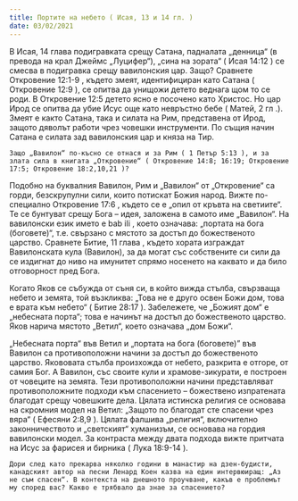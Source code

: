 ```yaml
---
title: Портите на небето ( Исая, 13 и 14 гл. )
date: 03/02/2021
---
```


В Исая, 14 глава подигравката срещу Сатана, падналата „денница“ (в превода на крал Джеймс „Луцифер“), „сина на зората“ ( Исая 14:12 ) се смесва в подигравка срещу вавилонския цар. Защо? Сравнете Откровение 12:1-9 , където змеят, идентифициран като Сатана ( Откровение 12:9 ), се опитва да унищожи детето веднага щом то се роди. В Откровение 12:5 детето ясно е посочено като Христос. Но цар Ирод се опитва да убие Исус още като невръстно бебе ( Матей, 2 гл .). Змеят е както Сатана, така и силата на Рим, представена от Ирод, защото дяволът работи чрез човешки инструменти. По същия начин Сатана е силата зад вавилонския цар и княза на Тир.

`Защо „Вавилон“ по-късно се отнася и за Рим ( 1 Петър 5:13 ), и за злата сила в книгата „Откровение“ ( Откровение 14:8; 16:19; Откровение 17:5; Откровение 18:2,10,21 )?`

Подобно на буквалния Вавилон, Рим и „Вавилон“ от „Откровение“ са горди, безскрупулни сили, които потискат Божия народ. Вижте по-специално Откровение 17:6 , където се е „опил от кръвта на светиите“. Те се бунтуват срещу Бога – идея, заложена в самото име „Вавилон“. На вавилонски език името е bab ili , което означава: „портата на бога (боговете)“, т.е. свързано с мястото за достъп до божественото царство. Сравнете Битие, 11 глава , където хората изграждат Вавилонската кула (Вавилон), за да могат със собствените си сили да се издигнат до ниво на имунитет спрямо носенето на каквато и да било отговорност пред Бога.

Когато Яков се събужда от съня си, в който вижда стълба, свързваща небето и земята, той възкликва: „Това не е друго освен Божи дом, това е врата към небето“ ( Битие 28:17 ). Забележете, че „Божият дом“ е „небесната порта“; това е начинът на достъп до божественото царство. Яков нарича мястото „Ветил“, което означава „дом Божи“.

„Небесната порта“ във Ветил и „портата на бога (боговете)” във Вавилон са противоположни начини за достъп до божественото царство. Якововата стълба произхожда от небето, разкрита е отгоре, от самия Бог. А Вавилон, със своите кули и храмове-зикурати, е построен от човеците на земята. Тези противоположни начини представляват противоположните подходи към спасението – божествено изпратената благодат срещу човешките дела. Цялата истинска религия се основава на скромния модел на Ветил: „Защото по благодат сте спасени чрез вяра“ ( Ефесяни 2:8,9 ). Цялата фалшива „религия“, включително законничеството и „светският“ хуманизъм, се основава на гордия вавилонски модел. За контраста между двата подхода вижте притчата на Исус за фарисея и бирника ( Лука 18:9-14 ).

`Дори след като прекарва няколко години в манастир на дзен-будисти, канадският автор на песни Ленард Коен казва на един интервюиращ: „Аз не съм спасен“. В контекста на днешното проучване, какъв е проблемът му според вас? Какво е трябвало да знае за спасението?`